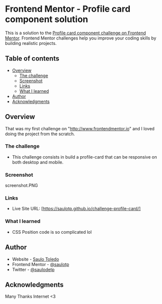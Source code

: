 # Frontend Mentor - Profile card component solution

This is a solution to the [Profile card component challenge on Frontend Mentor](https://www.frontendmentor.io/challenges/profile-card-component-cfArpWshJ). Frontend Mentor challenges help you improve your coding skills by building realistic projects.

## Table of contents

- [Overview](#overview)
  - [The challenge](#the-challenge)
  - [Screenshot](#screenshot)
  - [Links](#links)
  - [What I learned](#what-i-learned)
- [Author](#author)
- [Acknowledgments](#acknowledgments)

## Overview

That was my first challenge on "http://www.frontendmentor.io" and I loved doing the project from the scratch.

### The challenge

- This challenge consists in build a profile-card that can be responsive on both desktop and mobile.

### Screenshot

screenshot.PNG

### Links

- Live Site URL: [https://saulotp.github.io/challenge-profile-card/]

### What I learned

- CSS Position code is so complicated lol

## Author

- Website - [Saulo Toledo](www.linkedin.com/in/saulodetp)
- Frontend Mentor - [@saulotp](https://www.frontendmentor.io/profile/saulotp)
- Twitter - [@saulodetp](https://www.twitter.com/saulodetp)

## Acknowledgments

Many Thanks Internet <3
